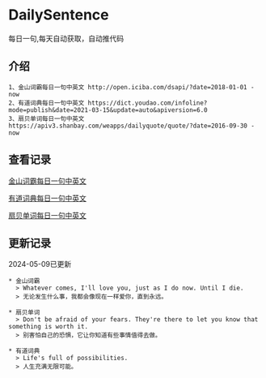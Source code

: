 # DailySentence

每日一句,每天自动获取，自动推代码

## 介绍

```
1、金山词霸每日一句中英文 http://open.iciba.com/dsapi/?date=2018-01-01 - now
2、有道词典每日一句中英文 https://dict.youdao.com/infoline?mode=publish&date=2021-03-15&update=auto&apiversion=6.0
3、扇贝单词每日一句中英文 https://apiv3.shanbay.com/weapps/dailyquote/quote/?date=2016-09-30 - now
```

## 查看记录

[金山词霸每日一句中英文](./data/iciba/)

[有道词典每日一句中英文](./data/youdao/)

[扇贝单词每日一句中英文](./data/shanbay/)

## 更新记录
2024-05-09已更新 
```
* 金山词霸
  > Whatever comes, I'll love you, just as I do now. Until I die.
  > 无论发生什么事，我都会像现在一样爱你，直到永远。

* 扇贝单词
  > Don't be afraid of your fears. They're there to let you know that something is worth it.
  > 别害怕自己的恐惧，它让你知道有些事情值得去做。

* 有道词典
  > Life's full of possibilities.
  > 人生充满无限可能。

```
